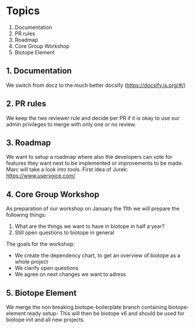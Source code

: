 # Topics
1. Documentation
2. PR rules
3. Roadmap
4. Core Group Workshop
5. Biotope Element

## 1. Documentation
We switch from docz to the much better docsify (https://docsify.js.org/#/)

## 2. PR rules
We keep the two reviewer rule and decide per PR if it is okay to use our admin privileges to merge with only one or no review.

## 3. Roadmap
We want to setup a roadmap where also the developers can vote for features they want next to be implemented or improvements to be made.
Marc will take a look into tools. First idea of Jurek: https://www.uservoice.com/


## 4. Core Group Workshop
As preparation of our workshop on January the 11th we will prepare the following things:
1. What are the things we want to have in biotope in half a year?
2. Still open questions to biotope in general

The goals for the workshop:
- We create the dependency chart, to get an overview of biotope as a whole project
- We clarify open questions
- We agree on next changes we want to adress

## 5. Biotope Element
We merge the non breaking biotope-boilerplate branch containing biotope-element ready setup-
This will then be biotope v6 and should be used for biotope init and all new projects.
